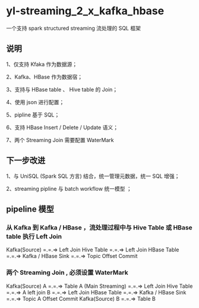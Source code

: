 # yl-streaming_2_x_kafka_hbase
一个支持 spark structured streaming 流处理的 SQL 框架

## 说明

1、仅支持 Kfaka 作为数据源；

2、Kafka、HBase 作为数据宿；

3、支持与 HBase table 、 Hive table 的 Join；

4、使用 json 进行配置；

5、pipline 基于 SQL；

6、支持 HBase Insert / Delete / Update 语义；
 
7、两个 Streaming Join 需要配置 WaterMark

## 下一步改进

1、与 UniSQL (Spark SQL 方言) 结合，统一管理元数据，统一 SQL 增强；

2、streaming pipline  与 batch workflow 统一模型 ； 

## pipeline 模型
### 从 Kafka 到 Kafka / HBase ，流处理过程中与 Hive Table 或 HBase table 执行 Left Join 
Kafka(Source) =.=.=> Left Join Hive Table =.=.=> Left Join HBase Table =.=.=> Kafka / HBase Sink =.=.=> Topic Offset Commit

### 两个 Streaming Join , 必须设置 WaterMark
Kafka(Source) A =.=.=> Table A (Main Streaming)
                     =.=.=> Left Join Hive Table =.=.=> A left join B =.=.=> Left Join HBase Table =.=.=> Kafka / HBase Sink =.=.=> Topic A Offset Commit
Kafka(Source) B =.=.=> Table B


